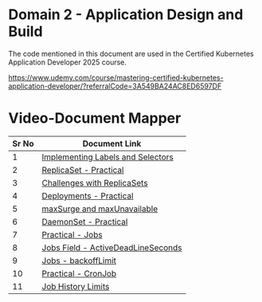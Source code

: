 # Domain 2 - Application Design and Build

The code mentioned in this document are used in the Certified Kubernetes Application Developer 2025 course.

https://www.udemy.com/course/mastering-certified-kubernetes-application-developer/?referralCode=3A549BA24AC8ED6597DF


# Video-Document Mapper

| Sr No | Document Link |
| ------ | ------ |
| 1 | [Implementing Labels and Selectors][PlDa] |
| 2 | [ReplicaSet - Practical][PlDb] |
| 3 | [Challenges with ReplicaSets][PlDc] |
| 4 | [Deployments - Practical][PlDd]
| 5 | [maxSurge and maxUnavailable][PlDe]
| 6 | [DaemonSet - Practical][PlDf]
| 7 | [Practical - Jobs][PlDg]
| 8 | [Jobs Field - ActiveDeadLineSeconds][PlDh]
| 9 | [Jobs - backoffLimit][PlDi]
| 10 | [Practical - CronJob][PlDj]
| 11 | [Job History Limits][PlDk]

 
   [PlDa]: <./labels.md>
   [PlDb]: <./replicaset.md>
   [PlDc]: <./rs-challenges.md>
   [PlDd]: <./deployment.md>
   [PlDe]: <./maxSurge-maxUnavailable.md> 
   [PlDf]: <./daemonset.md> 
   [PlDg]: <./jobs.md>
   [PlDh]: <./activeDeadlineSeconds.md>
   [PlDi]: <./jobs-backofflimit.md>
   [PlDj]: <./cronjob.md>
   [PlDk]: <./jobs-history-limit.md>